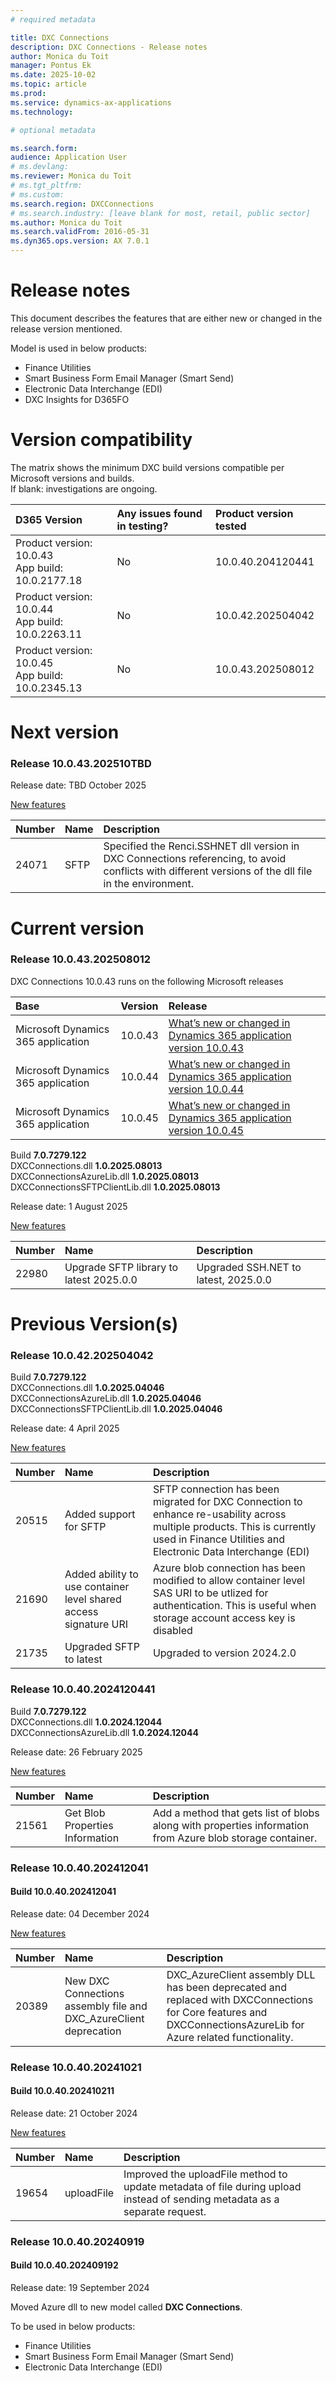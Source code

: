 ```yaml
---
# required metadata

title: DXC Connections
description: DXC Connections - Release notes
author: Monica du Toit
manager: Pontus Ek
ms.date: 2025-10-02
ms.topic: article
ms.prod:
ms.service: dynamics-ax-applications
ms.technology:

# optional metadata

ms.search.form:
audience: Application User
# ms.devlang:
ms.reviewer: Monica du Toit
# ms.tgt_pltfrm:
# ms.custom:
ms.search.region: DXCConnections
# ms.search.industry: [leave blank for most, retail, public sector]
ms.author: Monica du Toit
ms.search.validFrom: 2016-05-31
ms.dyn365.ops.version: AX 7.0.1
---
```


# Release notes

This document describes the features that are either new or changed in the release version mentioned.

Model is used in below products:

- Finance Utilities
- Smart Business Form Email Manager (Smart Send)
- Electronic Data Interchange (EDI)
- DXC Insights for D365FO

# Version compatibility
The matrix shows the minimum DXC build versions compatible per Microsoft versions and builds. <br>
If blank: investigations are ongoing. <br>

D365 Version	  | Any issues found in testing?	  | Product version tested
:--       	  |:--           			  |:--
Product version: 10.0.43 <br> App build: 10.0.2177.18	  | No	          | 10.0.40.204120441
Product version: 10.0.44 <br> App build: 10.0.2263.11	  | No	          | 10.0.42.202504042
Product version: 10.0.45 <br> App build: 10.0.2345.13	  | No	          | 10.0.43.202508012

# Next version

### Release 10.0.43.202510TBD

Release date: TBD October 2025

<ins>New features</ins>

Number	| Name		 | Description
:--		  |:--		   |:--
24071  	| SFTP	   | Specified the Renci.SSHNET dll version in DXC Connections referencing, to avoid conflicts with different versions of the dll file in the environment.


# Current version
### Release 10.0.43.202508012

DXC Connections 10.0.43 runs on the following Microsoft releases

Base                                | Version | Release                                                                                                                                                         
:---------------------------------  | :------ | :-------------------------------------------------------------------------------------------------------------------------------------------------------------- 
Microsoft Dynamics 365 application  | 10.0.43 | [What’s new or changed in Dynamics 365 application version 10.0.43](https://docs.microsoft.com/en-us/dynamics365/finance/get-started/whats-new-changed-10-0-43)
Microsoft Dynamics 365 application  | 10.0.44 | [What’s new or changed in Dynamics 365 application version 10.0.44](https://docs.microsoft.com/en-us/dynamics365/finance/get-started/whats-new-changed-10-0-44)
Microsoft Dynamics 365 application	| 10.0.45 | [What’s new or changed in Dynamics 365 application version 10.0.45](https://docs.microsoft.com/en-us/dynamics365/finance/get-started/whats-new-changed-10-0-45)


Build <b>7.0.7279.122 </b>  
DXCConnections.dll <b>1.0.2025.08013</b>  
DXCConnectionsAzureLib.dll <b>1.0.2025.08013</b>
DXCConnectionsSFTPClientLib.dll <b>1.0.2025.08013</b>

Release date: 1 August 2025

<ins>New features</ins>

| Number | Name                                                              | Description                                                                                                                                                     |
| :----- | :---------------------------------------------------------------- | :-------------------------------------------------------------------------------------------------------------------------------------------------------------- |
| 22980 | Upgrade SFTP library to latest 2025.0.0 | Upgraded SSH.NET to latest, 2025.0.0|

# Previous Version(s)

### Release 10.0.42.202504042

Build <b>7.0.7279.122 </b>  
DXCConnections.dll <b>1.0.2025.04046</b>  
DXCConnectionsAzureLib.dll <b>1.0.2025.04046</b>
DXCConnectionsSFTPClientLib.dll <b>1.0.2025.04046</b>

Release date: 4 April 2025

<ins>New features</ins>

| Number | Name                                                              | Description                                                                                                                                                     |
| :----- | :---------------------------------------------------------------- | :-------------------------------------------------------------------------------------------------------------------------------------------------------------- |
| 20515  | Added support for SFTP | SFTP connection has been migrated for DXC Connection to enhance re-usability across multiple products. This is currently used in Finance Utilities and Electronic Data Interchange (EDI) |
| 21690 | Added ability to use container level shared access signature URI| Azure blob connection has been modified to allow container level SAS URI to be utlized for authentication. This is useful when storage account access key is disabled |
|21735|Upgraded SFTP to latest| Upgraded to version 2024.2.0|

### Release 10.0.40.2024120441


Build <b>7.0.7279.122 </b>  
DXCConnections.dll <b>1.0.2024.12044</b>  
DXCConnectionsAzureLib.dll <b>1.0.2024.12044</b>

Release date: 26 February 2025

<ins>New features</ins>

| Number | Name                                                              | Description                                                                                                                                                     |
| :----- | :---------------------------------------------------------------- | :-------------------------------------------------------------------------------------------------------------------------------------------------------------- |
| 21561  | Get Blob Properties Information | Add a method that gets list of blobs along with properties information from Azure blob storage container. |

### Release 10.0.40.202412041

#### Build 10.0.40.202412041

Release date: 04 December 2024

<ins>New features</ins>

| Number | Name                                                              | Description                                                                                                                                                     |
| :----- | :---------------------------------------------------------------- | :-------------------------------------------------------------------------------------------------------------------------------------------------------------- |
| 20389  | New DXC Connections assembly file and DXC_AzureClient deprecation | DXC_AzureClient assembly DLL has been deprecated and replaced with DXCConnections for Core features and DXCConnectionsAzureLib for Azure related functionality. |

### Release 10.0.40.20241021

#### Build 10.0.40.202410211

Release date: 21 October 2024

<ins>New features</ins>

| Number | Name       | Description                                                                                                                |
| :----- | :--------- | :------------------------------------------------------------------------------------------------------------------------- |
| 19654  | uploadFile | Improved the uploadFile method to update metadata of file during upload instead of sending metadata as a separate request. |

### Release 10.0.40.20240919

#### Build 10.0.40.202409192

Release date: 19 September 2024

Moved Azure dll to new model called **DXC Connections**.

To be used in below products:

- Finance Utilities
- Smart Business Form Email Manager (Smart Send)
- Electronic Data Interchange (EDI)
